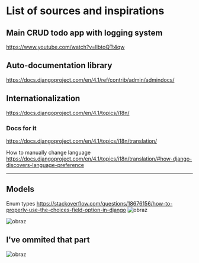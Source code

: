 # List of sources and inspirations


## Main CRUD todo app with logging system
https://www.youtube.com/watch?v=llbtoQTt4qw

## Auto-documentation library
https://docs.djangoproject.com/en/4.1/ref/contrib/admin/admindocs/

## Internationalization
https://docs.djangoproject.com/en/4.1/topics/i18n/

### Docs for it

https://docs.djangoproject.com/en/4.1/topics/i18n/translation/

How to manually change language
https://docs.djangoproject.com/en/4.1/topics/i18n/translation/#how-django-discovers-language-preference

---

## Models

Enum types
https://stackoverflow.com/questions/18676156/how-to-properly-use-the-choices-field-option-in-django
![obraz](https://user-images.githubusercontent.com/70173732/212901242-2648801d-4190-4228-af80-f29fb35585b4.png)

![obraz](https://user-images.githubusercontent.com/70173732/212902117-dcfafb03-ee01-4df9-b72c-9ef900f0062a.png)

## I've ommited that part
![obraz](https://user-images.githubusercontent.com/70173732/212903720-1c9c1001-1250-4023-a909-c9edab68f24e.png)

